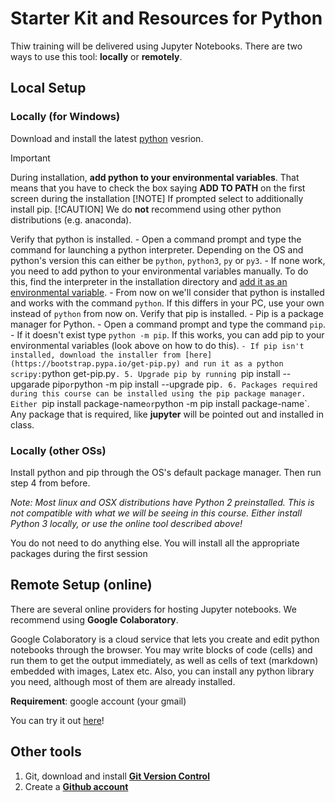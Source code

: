 # Starter Kit and Resources for Python

Thiw training will be delivered using Jupyter Notebooks. There are two ways to use this tool: **locally** or **remotely**. 


## Local Setup

### Locally (for Windows)

Download and install the latest [python](https://www.python.org/downloads/) vesrion.
> [!IMPORTANT]  
> During installation, **add python to your environmental variables**. That means that you have to check the box saying **ADD TO PATH** on the first screen during the installation
> [!NOTE]
> If prompted select to additionally install pip.
> [!CAUTION]
> We do **not** recommend using other python distributions (e.g. anaconda). 

Verify that python is installed.
    - Open a command prompt and type the command for launching a python interpreter. Depending on the OS and python's version this can either be `python`, `python3`, `py` or `py3`.
    - If none work, you need to add python to your environmental variables manually. To do this, find the interpreter in the installation directory and [add it as an environmental variable](https://www.computerhope.com/issues/ch000549.htm).
    - From now on we'll consider that python is installed and works with the command `python`. If this differs in your PC, use your own instead of `python` from now on.
Verify that pip is installed.
    - Pip is a package manager for Python.
    - Open a command prompt and type the command `pip`.
    - If it doesn't exist type `python -m pip`. If this works, you can add pip to your environmental variables (look above on how to do this). `
    - If pip isn't installed, download the installer from [here](https://bootstrap.pypa.io/get-pip.py) and run it as a python scripy: `python get-pip.py`.
5. Upgrade pip by running `pip install --upgarade pip` or `python -m pip install --upgrade pip`.
6. Packages required during this course can be installed using the pip package manager. Either `pip install package-name` or `python -m pip install package-name`. Any package that is required, like **jupyter** will be pointed out and installed in class.

### Locally (other OSs)

Install python and pip through the OS's default package manager. Then run step 4 from before.

*Note: Most linux and OSX distributions have Python 2 preinstalled. This is not compatible with what we will be seeing in this course. Either install Python 3 locally, or use the online tool described above!* 

You do not need to do anything else. You will install all the appropriate packages during the first session 


## Remote Setup (online) 

There are several online providers for hosting Jupyter notebooks. We recommend using **Google Colaboratory**.

Google Colaboratory is a cloud service that lets you create and edit python notebooks through the browser. You may write blocks of code (cells) and run them to get the output immediately, as well as cells of text (markdown) embedded with images, Latex etc. Also, you can install any python library you need, although most of them are already installed.

**Requirement**: google account (your gmail)

You can try it out [here](https://colab.research.google.com/notebooks/intro.ipynb)!

## Other tools
1. Git, download and install **[Git Version Control](https://git-scm.com/downloads)**
2. Create a **[Github account](https://github.com/join)**


